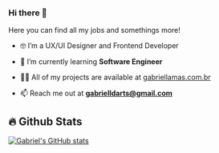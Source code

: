 ### Hi there 👋

Here you can find all my jobs and somethings more!

- 🤓 I’m a UX/UI Designer and Frontend Developer 
 
- 🌱 I’m currently learning **Software Engineer** 

- 👨‍💻 All of my projects are available at [gabriellamas.com.br](https://gabriellamas.com.br)

- 📫 Reach me out at **gabrielldarts@gmail.com**

## 🔥 Github Stats
[![Gabriel's GitHub stats](https://github-readme-stats.vercel.app/api?username=gabriellamas&theme=dracula)](https://github.com/anuraghazra/github-readme-stats)


